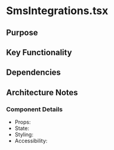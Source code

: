 # SmsIntegrations.tsx

## Purpose

## Key Functionality

## Dependencies

## Architecture Notes

### Component Details
- Props: 
- State: 
- Styling: 
- Accessibility: 
